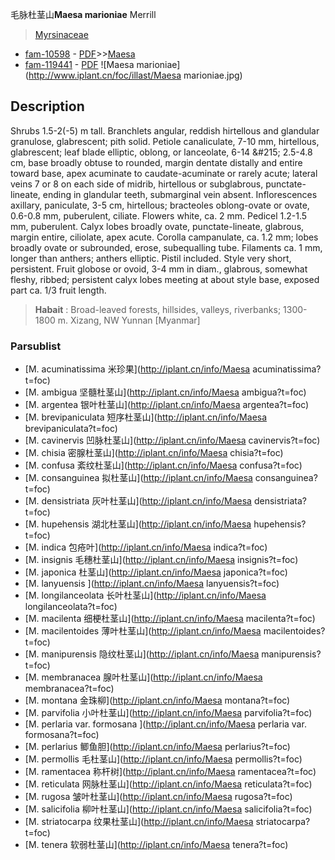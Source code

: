毛脉杜茎山**Maesa marioniae** Merrill

> [Myrsinaceae](http://iplant.cn/info/Myrsinaceae?t=foc)
* [fam-10598](http://www.iplant.cn/foc/fam/10598) - [PDF](http://www.iplant.cn/foc/pdf/Myrsinaceae.pdf)>>[Maesa](http://iplant.cn/info/Maesa?t=foc)
* [fam-119441](http://www.iplant.cn/foc/fam/119441) - [PDF](http://www.iplant.cn/foc/pdf/Maesa.pdf)
![Maesa marioniae](http://www.iplant.cn/foc/illast/Maesa marioniae.jpg)

## Description

Shrubs 1.5-2(-5) m tall. Branchlets angular, reddish hirtellous and glandular granulose, glabrescent; pith solid. Petiole canaliculate, 7-10 mm, hirtellous, glabrescent; leaf blade elliptic, oblong, or lanceolate, 6-14 &amp;#215; 2.5-4.8 cm, base broadly obtuse to rounded, margin dentate distally and entire toward base, apex acuminate to caudate-acuminate or rarely acute; lateral veins 7 or 8 on each side of midrib, hirtellous or subglabrous, punctate-lineate, ending in glandular teeth, submarginal vein absent. Inflorescences axillary, paniculate, 3-5 cm, hirtellous; bracteoles oblong-ovate or ovate, 0.6-0.8 mm, puberulent, ciliate. Flowers white, ca. 2 mm. Pedicel 1.2-1.5 mm, puberulent. Calyx lobes broadly ovate, punctate-lineate, glabrous, margin entire, ciliolate, apex acute. Corolla campanulate, ca. 1.2 mm; lobes broadly ovate or subrounded, erose, subequalling tube. Filaments ca. 1 mm, longer than anthers; anthers elliptic. Pistil included. Style very short, persistent. Fruit globose or ovoid, 3-4 mm in diam., glabrous, somewhat fleshy, ribbed; persistent calyx lobes meeting at about style base, exposed part ca. 1/3 fruit length.


> **Habait** : 
> Broad-leaved forests, hillsides, valleys, riverbanks; 1300-1800 m. Xizang, NW Yunnan [Myanmar]


### Parsublist

* [M.  acuminatissima  米珍果](http://iplant.cn/info/Maesa acuminatissima?t=foc)
* [M.  ambigua  坚髓杜茎山](http://iplant.cn/info/Maesa ambigua?t=foc)
* [M.  argentea  银叶杜茎山](http://iplant.cn/info/Maesa argentea?t=foc)
* [M.  brevipaniculata  短序杜茎山](http://iplant.cn/info/Maesa brevipaniculata?t=foc)
* [M.  cavinervis  凹脉杜茎山](http://iplant.cn/info/Maesa cavinervis?t=foc)
* [M.  chisia  密腺杜茎山](http://iplant.cn/info/Maesa chisia?t=foc)
* [M.  confusa  紊纹杜茎山](http://iplant.cn/info/Maesa confusa?t=foc)
* [M.  consanguinea  拟杜茎山](http://iplant.cn/info/Maesa consanguinea?t=foc)
* [M.  densistriata  灰叶杜茎山](http://iplant.cn/info/Maesa densistriata?t=foc)
* [M.  hupehensis  湖北杜茎山](http://iplant.cn/info/Maesa hupehensis?t=foc)
* [M.  indica  包疮叶](http://iplant.cn/info/Maesa indica?t=foc)
* [M.  insignis  毛穗杜茎山](http://iplant.cn/info/Maesa insignis?t=foc)
* [M.  japonica  杜茎山](http://iplant.cn/info/Maesa japonica?t=foc)
* [M.  lanyuensis  ](http://iplant.cn/info/Maesa lanyuensis?t=foc)
* [M.  longilanceolata  长叶杜茎山](http://iplant.cn/info/Maesa longilanceolata?t=foc)
* [M.  macilenta  细梗杜茎山](http://iplant.cn/info/Maesa macilenta?t=foc)
* [M.  macilentoides  薄叶杜茎山](http://iplant.cn/info/Maesa macilentoides?t=foc)
* [M.  manipurensis  隐纹杜茎山](http://iplant.cn/info/Maesa manipurensis?t=foc)
* [M.  membranacea  腺叶杜茎山](http://iplant.cn/info/Maesa membranacea?t=foc)
* [M.  montana  金珠柳](http://iplant.cn/info/Maesa montana?t=foc)
* [M.  parvifolia  小叶杜茎山](http://iplant.cn/info/Maesa parvifolia?t=foc)
* [M.  perlaria var. formosana  ](http://iplant.cn/info/Maesa perlaria var. formosana?t=foc)
* [M.  perlarius  鲫鱼胆](http://iplant.cn/info/Maesa perlarius?t=foc)
* [M.  permollis  毛杜茎山](http://iplant.cn/info/Maesa permollis?t=foc)
* [M.  ramentacea  称杆树](http://iplant.cn/info/Maesa ramentacea?t=foc)
* [M.  reticulata  网脉杜茎山](http://iplant.cn/info/Maesa reticulata?t=foc)
* [M.  rugosa  皱叶杜茎山](http://iplant.cn/info/Maesa rugosa?t=foc)
* [M.  salicifolia  柳叶杜茎山](http://iplant.cn/info/Maesa salicifolia?t=foc)
* [M.  striatocarpa  纹果杜茎山](http://iplant.cn/info/Maesa striatocarpa?t=foc)
* [M.  tenera  软弱杜茎山](http://iplant.cn/info/Maesa tenera?t=foc)
